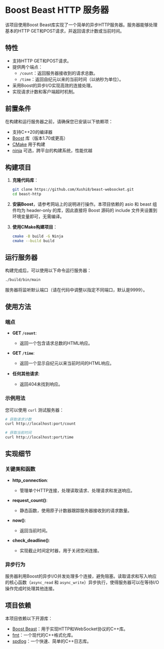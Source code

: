 # Boost Beast HTTP 服务器

该项目使用Boost Beast库实现了一个简单的异步HTTP服务器。服务器能够处理基本的HTTP GET和POST请求，并返回请求计数或当前时间。

## 特性

- 支持HTTP GET和POST请求。
- 提供两个端点：
  - `/count`：返回服务器接收到的请求总数。
  - `/time`：返回自纪元以来的当前时间（以纳秒为单位）。
- 采用Boost的异步I/O实现高效的连接处理。
- 实现请求计数和客户端超时机制。

## 前置条件

在构建和运行服务器之前，请确保您已安装以下依赖项：

- 支持C++20的编译器
- [Boost](https://www.boost.org/) 库（版本1.70或更高）
- [CMake](https://cmake.org/) 用于构建
- [ninja](https://ninja-build.org/) 可选，跨平台的构建系统，性能优越

## 构建项目

1. **克隆代码库**：

   ```bash
   git clone https://github.com/Xushi8/beast-websocket.git
   cd beast-http
   ```

2. **安装Boost**，请参考网站上的说明进行操作。本项目依赖的 asio 和 beast 组件均为 header-only 的库，因此直接将 Boost 源码的 include 文件夹设置到环境变量即可，无需编译。

3. **使用CMake构建项目**：

   ```bash
   cmake -B build -G Ninja
   cmake --build build
   ```

## 运行服务器

构建完成后，可以使用以下命令运行服务器：

```bash
./build/bin/main
```

服务器将监听默认端口（请在代码中调整以指定不同端口，默认是9999）。

## 使用方法

### 端点

- **GET `/count`**: 
  - 返回一个包含请求总数的HTML响应。
  
- **GET `/time`**: 
  - 返回一个显示自纪元以来当前时间的HTML响应。

- **任何其他请求**:
  - 返回404未找到响应。

### 示例用法

您可以使用 `curl` 测试服务器：

```bash
# 获取请求计数
curl http://localhost:port/count

# 获取当前时间
curl http://localhost:port/time
```

## 实现细节

### 关键类和函数

- **http_connection**: 
  - 管理单个HTTP连接，处理读取请求、处理请求和发送响应。

- **request_count()**: 
  - 静态函数，使用原子计数器跟踪服务器接收到的请求数量。

- **now()**: 
  - 返回当前时间。

- **check_deadline()**: 
  - 实现截止时间定时器，用于关闭空闲连接。

### 异步行为

服务器利用Boost的异步I/O并发处理多个连接，避免阻塞。读取请求和写入响应的核心函数（`async_read` 和 `async_write`）异步执行，使得服务器可以在等待I/O操作完成时处理其他连接。


## 项目依赖

本项目依赖以下开源库：

- [Boost Beast](https://www.boost.org/doc/libs/release/libs/beast/doc/html/index.html)：用于实现HTTP和WebSocket协议的C++库。
- [fmt](https://fmt.dev/latest/index.html)：一个现代的C++格式化库。
- [spdlog](https://github.com/gabime/spdlog)：一个快速、简单的C++日志库。
